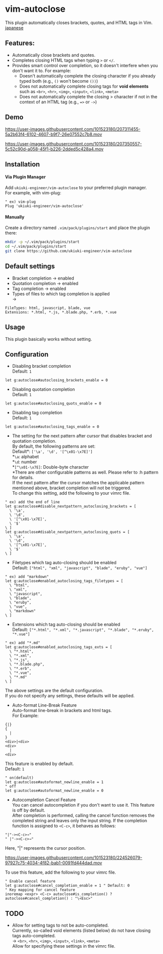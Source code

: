 # vim-autoclose
This plugin automatically closes brackets, quotes, and HTML tags in Vim.  
[japanese](https://github.com/ukiuki-engineer/vim-autoclose/blob/master/readme_ja.md)

## Features:
- Automatically close brackets and quotes.
- Completes closing HTML tags when typing `>` or `</`.
- Provides smart control over completion, so it doesn't interfere when you don't want it to. For example:
  - Doesn't automatically complete the closing character if you already typed both (e.g., `()` won't become `())`)
  - Does not automatically complete closing tags for **void elements** such as `<br>`, `<hr>`, `<img>`, `<input>`, `<link>`, `<meta>`
  - Does not automatically complete the closing > character if not in the context of an HTML tag (e.g., `=>` or `->`)

## Demo
https://user-images.githubusercontent.com/101523180/207311455-5a2b63f4-6102-4607-b9f7-26e07552c7b8.mov

https://user-images.githubusercontent.com/101523180/207350557-5c52c90d-a058-45f1-b226-2dded5c428a4.mov

## Installation
#### Via Plugin Manager
Add `ukiuki-engineer/vim-autoclose` to your preferred plugin manager.  
For example, with vim-plug:
```vim
" ex) vim-plug
Plug 'ukiuki-engineer/vim-autoclose'
```
#### Manually
Create a directory named `.vim/pack/plugins/start` and place the plugin there:
```bash
mkdir -p ~/.vim/pack/plugins/start
cd ~/.vim/pack/plugins/start
git clone https://github.com/ukiuki-engineer/vim-autoclose
```

## Default settings
- Bracket completion → enabled
- Quotation completion → enabled
- Tag completion → enabled
- Types of files to which tag completion is applied  
→
```
FileTypes: html, javascript, blade, vue
Extensions: *.html, *.js, *.blade.php, *.erb, *.vue
```

## Usage
This plugin basically works without setting.

## Configuration
- Disabling bracket completion  
Default: `1`
```vim
let g:autoclose#autoclosing_brackets_enable = 0
```
- Disabling quotation completion  
Default: `1`
```vim
let g:autoclose#autoclosing_quots_enable = 0
```
- Disabling tag completion  
Default: `1`
```vim
let g:autoclose#autoclosing_tags_enable = 0
```
- The setting for the next pattern after cursor that disables bracket and quotation completion.  
By default, the following patterns are set:  
Default\*: `['\a', '\d', '[^\x01-\x7E]']`  
\*`\a`: alphabet  
\*`\d`: number  
\*`[^\x01-\x7E]`: Double-byte character  
\*There are other configurable patterns as well. Please refer to :h pattern for details.  
If the next pattern after the cursor matches the applicable pattern mentioned above, bracket completion will not be triggered.  
To change this setting, add the following to your vimrc file.
```vim
" ex) add the end of line
let g:autoclose#disable_nextpattern_autoclosing_brackets = [
  \ '\a',
  \ '\d',
  \ '[^\x01-\x7E]',
  \ '$'
\ ]
let g:autoclose#disable_nextpattern_autoclosing_quots = [
  \ '\a',
  \ '\d',
  \ '[^\x01-\x7E]',
  \ '$'
\ ]
```
- Filetypes which tag auto-closing should be enabled  
Default: `["html", "xml", "javascript", "blade", "eruby", "vue"]`
```vim
" ex) add "markdown"
let g:autoclose#enabled_autoclosing_tags_filetypes = [
  \ "html",
  \ "xml",
  \ "javascript",
  \ "blade",
  \ "eruby",
  \ "vue",
  \ "markdown"
\ ]
```
- Extensions which tag auto-closing should be enabled  
Default: `["*.html", "*.xml", "*.javascript", "*.blade", "*.eruby", "*.vue"]`
```vim
" ex) add "*.md"
let g:autoclose#enabled_autoclosing_tags_exts = [
  \ "*.html",
  \ "*.xml",
  \ "*.js",
  \ "*.blade.php",
  \ "*.erb",
  \ "*.vue",
  \ "*.md"
\ ]
```
The above settings are the default configuration.  
If you do not specify any settings, these defaults will be applied.
- Auto-format Line-Break Feature  
Auto-format line-break in brackets and html tags.  
For Example:
```
{|}
{
  |
}
<div>|<div>
<div>
  |
<div>
```
This feature is enabled by default.  
Default: `1`
```vim
" on(default)
let g:autoclose#autoformat_newline_enable = 1
" off
let g:autoclose#autoformat_newline_enable = 0
```
- Autocompletion Cancel Feature  
You can cancel autocompletion if you don't want to use it. This feature is off by default.  
After completion is performed, calling the cancel function removes the completed string and leaves only the input string. If the completion function is assigned to `<C-c>`, it behaves as follows:
```vim
"|"-><C-c>→"
" |"-><C-c>→" 
```
Here, "|" represents the cursor position.  

https://user-images.githubusercontent.com/101523180/224526079-97927c75-4034-4f82-bab1-0091fd444dad.mov

To use this feature, add the following to your vimrc file.
```vim
" Enable cancel feature
let g:autoclose#cancel_completion_enable = 1 " Default: 0
" Key mapping for cancel feature
inoremap <expr> <C-c> autoclose#is_completion() ? autoclose#cancel_completion() : "\<Esc>"
```

## TODO
- Allow for setting tags to not be auto-completed.  
  Currently, so-called void elements (listed below) do not have closing tags auto-completed.  
  → `<br>`, `<hr>`, `<img>`, `<input>`, `<link>`, `<meta>`  
  Allow for specifying these settings in the vimrc file.
